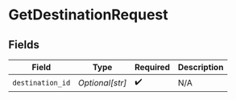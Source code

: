 # GetDestinationRequest


## Fields

| Field              | Type               | Required           | Description        |
| ------------------ | ------------------ | ------------------ | ------------------ |
| `destination_id`   | *Optional[str]*    | :heavy_check_mark: | N/A                |
